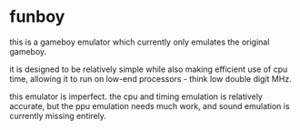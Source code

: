 # funboy

this is a gameboy emulator which currently only emulates the original gameboy.

it is designed to be relatively simple while also making efficient use of cpu time,
allowing it to run on low-end processors - think low double digit MHz.

this emulator is imperfect. the cpu and timing emulation is relatively accurate, but
the ppu emulation needs much work, and sound emulation is currently missing entirely.